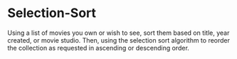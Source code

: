 # Selection-Sort
Using a list of movies you own or wish to see, sort them based on title, year created, or movie studio. Then, using the selection sort algorithm to reorder the collection as requested in ascending or descending order.
